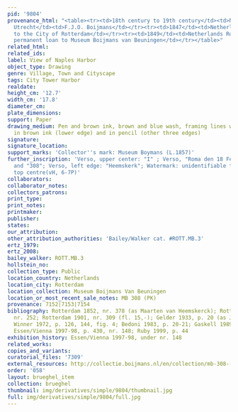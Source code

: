 ```yaml
---
pid: '9804'
provenance_html: "<table><tr><td>18th century to 19th century</td><td>Netherlands
  Utrecht</td><td>F.J.O. Boijmans</td></tr><tr><td>1847</td><td>Netherlands Rotterdam</td><td>Bequeathed
  to the City of Rotterdam</td></tr><tr><td>1849</td><td>Netherlands Rotterdam</td><td>On
  permanent loan to Museum Boijmans van Beuningen</td></tr></table>"
related_html: 
related_ids: 
label: View of Naples Harbor
object_type: Drawing
genre: Village, Town and Cityscape
tags: City Tower Harbor
realdate: 
height_cm: '12.7'
width_cm: '17.8'
diameter_cm: 
plate_dimensions: 
support: Paper
drawing_medium: Pen and brown ink, brown and blue wash, framing lines with the pen
  in brown ink (lower edge) and in pencil (other three edges)
signature: 
signature_location: 
support_marks: 'Collector''s mark: Museum Boymans (L.1857)'
further_inscription: 'Verso, upper center: "I" ; Verso, "Roma den 18 February 1591"
  and "308"; Verso, left edge: "Heemskerk"; Watermark: unidentifiable fragment at
  top centre(vH, 6-7P)'
collaborators: 
collaborator_notes: 
collectors_patrons: 
print_type: 
print_notes: 
printmaker: 
publisher: 
states: 
our_attribution: 
other_attribution_authorities: 'Bailey/Walker cat. #ROTT.MB.3'
ertz_1979: 
ertz_2008: 
bailey_walker: ROTT.MB.3
hollstein_no: 
collection_type: Public
location_country: Netherlands
location_city: Rotterdam
location_collection: Museum Boijmans Van Beuningen
location_or_most_recent_sale_notes: MB 308 (PK)
provenance: 7152|7153|7154
bibliography: Rotterdam 1852, nr. 378 (as Maarten van Heemskerck); Rotterdam 1869,
  nr. 252; Rotterdam 1901, nr. 309 (fl. 15,-); Gelder 1933, p. 20 (as Jan Brueghel);
  Winner 1972, p. 126, 144, fig. 4; Bedoni 1983, p. 20-21; Gaskell 1989, p. 472-473;
  Essen/Vienna 1997-98, p. 430, nr. 148; Ruby 1999, p. 44
exhibition_history: Essen/Vienna 1997-98, under nr. 148
related_works: 
copies_and_variants: 
curatorial_files: '7309'
external_resources: http://collectie.boijmans.nl/en/collection/mb-308-(pk)
order: '058'
layout: brueghel_item
collection: brueghel
thumbnail: img/derivatives/simple/9804/thumbnail.jpg
full: img/derivatives/simple/9804/full.jpg
---
```

